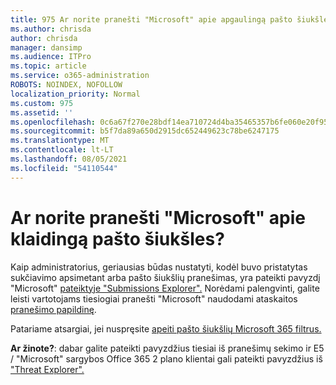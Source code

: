 ```yaml
---
title: 975 Ar norite pranešti "Microsoft" apie apgaulingą pašto šiukšles?
ms.author: chrisda
author: chrisda
manager: dansimp
ms.audience: ITPro
ms.topic: article
ms.service: o365-administration
ROBOTS: NOINDEX, NOFOLLOW
localization_priority: Normal
ms.custom: 975
ms.assetid: ''
ms.openlocfilehash: 0c6a67f270e28bdf14ea710724d4ba35465357b6fe060e20f955f7df03c663e5
ms.sourcegitcommit: b5f7da89a650d2915dc652449623c78be6247175
ms.translationtype: MT
ms.contentlocale: lt-LT
ms.lasthandoff: 08/05/2021
ms.locfileid: "54110544"
---
```

# <a name="would-you-like-to-report-a-spam-false-positive-to-microsoft"></a>Ar norite pranešti "Microsoft" apie klaidingą pašto šiukšles?

Kaip administratorius, geriausias būdas nustatyti, kodėl buvo pristatytas sukčiavimo apsimetant arba pašto šiukšlių pranešimas, yra pateikti pavyzdį "Microsoft" [pateiktyje "Submissions Explorer".](https://protection.office.com/reportsubmission) Norėdami palengvinti, galite leisti vartotojams tiesiogiai pranešti "Microsoft" naudodami ataskaitos [pranešimo papildinę](https://appsource.microsoft.com/product/office/WA104381180?src=office&tab=Overview).

Patariame atsargiai, jei nuspręsite [apeiti pašto šiukšlių Microsoft 365 filtrus.](/exchange/troubleshoot/antispam/cautions-against-bypassing-spam-filters)

**Ar žinote?**: dabar galite [](https://protection.office.com/messagetrace) pateikti pavyzdžius tiesiai iš pranešimų sekimo ir E5 / "Microsoft" sargybos Office 365 2 plano klientai gali pateikti pavyzdžius iš ["Threat Explorer".](/microsoft-365/security/office-365-security/threat-explorer)
